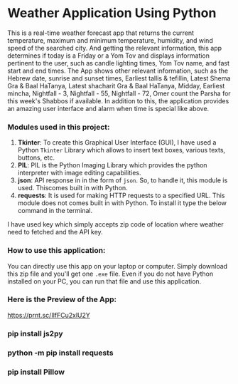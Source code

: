 # Weather Application Using Python

This is a real-time weather forecast app that returns the current temperature, maximum and minimum temperature, humidity, and wind speed of the searched city. And getting the relevant information, this app determines if today is a Friday or a Yom Tov and displays information pertinent to the user, such as candle lighting times, Yom Tov name, and fast start and end times. The App shows other relevant information, such as the Hebrew date, sunrise and sunset times, Earliest tallis & tefillin, Latest Shema Gra & Baal HaTanya, Latest shacharit Gra & Baal HaTanya, Midday, Earliest mincha, Nightfall - 3, Nightfall - 55, Nightfall - 72, Omer count the Parsha for this week's Shabbos if available. In addition to this, the application provides an amazing user interface and alarm when time is special like above.

### Modules used in this project:
1. **Tkinter**: To create this Graphical User Interface (GUI), I have used a Python `Tkinter` Library which allows to insert text boxes, various texts, buttons, etc.
2. **PIL**: PIL is the Python Imaging Library which provides the python interpreter with image editing capabilities.
3. **json**: API response in in the form of `json`. So, to handle it, this module is used. Thiscomes built in with Python.
4. **requests**: It is used for making HTTP requests to a specified URL. This module does not comes built in with Python. To install it type the below command in the terminal.

I have used key which simply accepts zip code of location where weather need to fetched and the API key.
  
### How to use this application:
You can directly use this app on your laptop or computer. Simply download this zip file and you'll get one `.exe` file. Even if you do not have Python installed on your PC, you can run that file and use this application.

### Here is the Preview of the App:

https://prnt.sc/IlfFCu2xlU2Y

### pip install js2py 

### python -m pip install requests

### pip install Pillow

